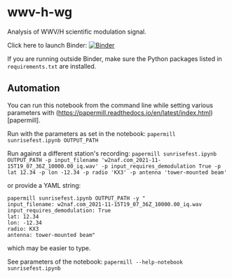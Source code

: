 # wwv-h-wg
Analysis of WWV/H scientific modulation signal. 

Click here to launch Binder:
[![Binder](https://mybinder.org/badge_logo.svg)](https://mybinder.org/v2/gh/KCollins/wwv-h-wg/main)

If you are running outside Binder, make sure the Python packages listed in `requirements.txt` are installed.

## Automation

You can run this notebook from the command line while setting various parameters with (https://papermill.readthedocs.io/en/latest/index.html)[papermill].

Run with the parameters as set in the notebook:
`papermill sunrisefest.ipynb OUTPUT_PATH`

Run against a different station's recording:
`papermill sunrisefest.ipynb OUTPUT_PATH -p input_filename 'w2naf.com_2021-11-15T19_07_36Z_10000.00_iq.wav' -p input_requires_demodulation True -p lat 12.34 -p lon -12.34 -p radio 'KX3' -p antenna 'tower-mounted beam'`

or provide a YAML string:
```
papermill sunrisefest.ipynb OUTPUT_PATH -y "
input_filename: w2naf.com_2021-11-15T19_07_36Z_10000.00_iq.wav
input_requires_demodulation: True
lat: 12.34
lon: -12.34
radio: KX3
antenna: tower-mounted beam"
```

which may be easier to type.


See parameters of the notebook:
`papermill --help-notebook sunrisefest.ipynb`
